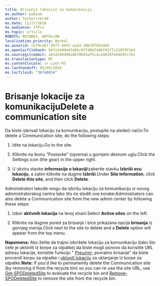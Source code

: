 ```yaml
---
title: Brisanje lokacije za komunikaciju
ms.author: pebaum
author: Techwriter40
ms.date: 11/27/2018
ms.audience: ITPro
ms.topic: article
ROBOTS: NOINDEX, NOFOLLOW
localization_priority: Normal
ms.assetid: cbf9ca67-56ff-4455-aa2d-30b39f883ddb
ms.openlocfilehash: 847a340d4d3a05c97fd86f48bf42f7c22859f1b4
ms.sourcegitcommit: a65d196d00adb70045af5caca9828fe44b951f61
ms.translationtype: MT
ms.contentlocale: sr-Latn-RS
ms.lasthandoff: 09/04/2019
ms.locfileid: "36748014"
---
```

# <a name="delete-a-communication-site"></a><span data-ttu-id="f9f37-102">Brisanje lokacije za komunikaciju</span><span class="sxs-lookup"><span data-stu-id="f9f37-102">Delete a communication site</span></span>

<span data-ttu-id="f9f37-103">Da biste izbrisali lokaciju za komunikaciju, postupite na sledeći način:</span><span class="sxs-lookup"><span data-stu-id="f9f37-103">To delete a Communication site, do the following steps:</span></span> 
  
1. <span data-ttu-id="f9f37-104">Idite na lokaciju.</span><span class="sxs-lookup"><span data-stu-id="f9f37-104">Go to the site.</span></span> 
  
2. <span data-ttu-id="f9f37-105">Kliknite na ikonu "Postavke" (oprema) u gornjem desnom uglu.</span><span class="sxs-lookup"><span data-stu-id="f9f37-105">Click the Settings icon (the gear) in the upper right.</span></span> 
  
3. <span data-ttu-id="f9f37-106">U okviru stavke **informacije o lokaciji**izaberite stavku **Izbriši ovu lokaciju**, a zatim kliknite na dugme **Izbriši**.</span><span class="sxs-lookup"><span data-stu-id="f9f37-106">Under **Site Information**, click **Delete this site**, and then click **Delete**.</span></span> 
  
<span data-ttu-id="f9f37-107">Administratori takođe mogu da izbrišu lokaciju za komunikaciju iz novog administratorskog centra tako što će slediti ove korake:</span><span class="sxs-lookup"><span data-stu-id="f9f37-107">Administrators can also delete a Communication site from the new admin center by following these steps:</span></span> 
  
1. <span data-ttu-id="f9f37-108">Izbor **aktivnih lokacija** na levoj strani.</span><span class="sxs-lookup"><span data-stu-id="f9f37-108">Select **Active sites** on the left.</span></span> 
  
2. <span data-ttu-id="f9f37-109">Kliknite na dugme pored za brisanje i biće prikazana opcija **brisanja** iz gornjeg menija.</span><span class="sxs-lookup"><span data-stu-id="f9f37-109">Click next to the site to delete and a **Delete** option will appear from the top menu.</span></span> 
  
 <span data-ttu-id="f9f37-110">**Napomena:** Ako želite da trajno izbrišete lokaciju za komunikaciju (tako što ćete je ukloniti iz korpe za otpatke) da biste mogli ponovo da koristite URL adresu lokacije, koristite funkciju " [Preuzmi-](https://aka.ms/Get-SPODeletedSite) povratno brisanje" da biste procenili korpu za otpatke i [uklonili lokaciju](https://aka.ms/Remove-SPODeletedSite) za uklanjanje iz korpe za otpatke.</span><span class="sxs-lookup"><span data-stu-id="f9f37-110">**Note:** If you'd like to permanently delete the Communication site (by removing it from the recycle bin) so you can re-use the site URL, use [Get-SPODeletedSite](https://aka.ms/Get-SPODeletedSite) to evaluate the recycle bin and [Remove-SPODeletedSite](https://aka.ms/Remove-SPODeletedSite) to remove the site from the recycle bin.</span></span> 
  

